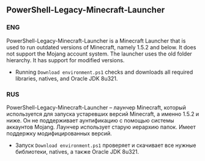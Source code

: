 ## PowerShell-Legacy-Minecraft-Launcher

### ENG

PowerShell-Legacy-Minecraft-Launcher is a Minecraft Launcher that is used to run outdated versions of Minecraft, namely 1.5.2 and below. It does not support the Mojang account system. The launcher uses the old folder hierarchy. It has support for modified versions.

- Running `Download environment.ps1` checks and downloads all required libraries, natives, and Oracle JDK 8u321.

### RUS

PowerShell-Legacy-Minecraft-Launcher – лаунчер Minecraft, который используется для запуска устаревших версий Minecraft, а именно 1.5.2 и ниже. Он не поддерживает аунтификацию с помощью системы аккаунтов Mojang. Лаунчер использует старую иерархию папок. Имеет поддержку модифицированных версий.

- Запуск `Download environment.ps1` проверяет и скачивает все нужные библиотеки, natives, а также Oracle JDK 8u321.
